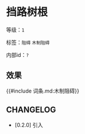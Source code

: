 # 挡路树根

等级：`1`

标签：`阻碍` `木制阻碍`

内部id：`?`

## 效果

{{#include 词条.md:木制阻碍}}

## CHANGELOG

- [0.2.0] 引入
